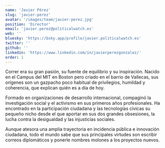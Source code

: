 ```yaml
---
name: 'Javier Pérez'
slug: 'javier-perez'
avatar: '/images/team/javier-perez.jpg'
position: 'Director'
email: 'javier.perez@politicalwatch.es'
web: ''
bluesky: 'https://bsky.app/profile/javier.politicalwatch.es'
twitter: ''
github: ''
linkedin: 'https://www.linkedin.com/in/javierperezgonzalez/'
order: 1
---
```


Correr era su gran pasión, su fuente de equilibrio y su inspiración. Nacido en el Campus del MIT en Boston pero criado en el barrio de Vallecas, sus orígenes son un gazpacho poco habitual de privilegios, humildad y coherencia, que explican quién es a día de hoy.

Formado en organizaciones de desarrollo internacional, compaginó la investigación social y el activismo en sus primeros años profesionales. Ha encontrado en la participación ciudadana y las tecnologías cívicas su pequeño nicho desde el que aportar en sus dos grandes obsesiones, la lucha contra la desigualdad y las injusticias sociales.

Aunque atesora una amplia trayectoria en incidencia pública e innovación ciudadana, todo el mundo sabe que sus principales virtudes son escribir correos diplomáticos y ponerle nombres molones a los proyectos nuevos.
